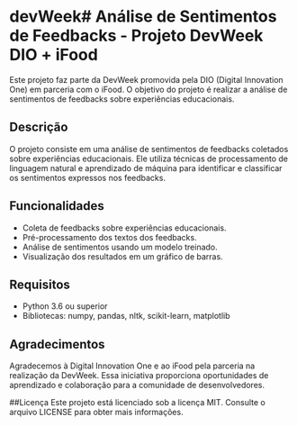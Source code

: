 # devWeek# Análise de Sentimentos de Feedbacks - Projeto DevWeek DIO + iFood

Este projeto faz parte da DevWeek promovida pela DIO (Digital Innovation One) em parceria com o iFood. O objetivo do projeto é realizar a análise de sentimentos de feedbacks sobre experiências educacionais.

## Descrição

O projeto consiste em uma análise de sentimentos de feedbacks coletados sobre experiências educacionais. Ele utiliza técnicas de processamento de linguagem natural e aprendizado de máquina para identificar e classificar os sentimentos expressos nos feedbacks.

## Funcionalidades

- Coleta de feedbacks sobre experiências educacionais.
- Pré-processamento dos textos dos feedbacks.
- Análise de sentimentos usando um modelo treinado.
- Visualização dos resultados em um gráfico de barras.

## Requisitos

- Python 3.6 ou superior
- Bibliotecas: numpy, pandas, nltk, scikit-learn, matplotlib



## Agradecimentos
Agradecemos à Digital Innovation One e ao iFood pela parceria na realização da DevWeek. Essa iniciativa proporciona oportunidades de aprendizado e colaboração para a comunidade de desenvolvedores.

##Licença
Este projeto está licenciado sob a licença MIT. Consulte o arquivo LICENSE para obter mais informações.




